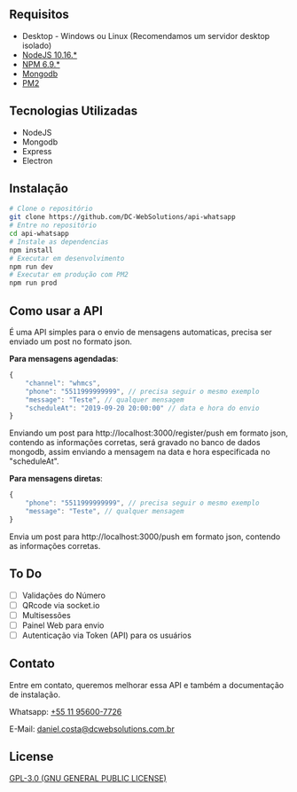 ## Requisitos

* Desktop - Windows ou Linux (Recomendamos um servidor desktop isolado)
* [NodeJS 10.16.*](https://nodejs.org)
* [NPM 6.9.*](https://www.npmjs.com/)
* [Mongodb](https://www.mongodb.com/)
* [PM2](http://pm2.keymetrics.io/)

## Tecnologias Utilizadas

* NodeJS
* Mongodb
* Express
* Electron

## Instalação

```bash
# Clone o repositório
git clone https://github.com/DC-WebSolutions/api-whatsapp
# Entre no repositório
cd api-whatsapp
# Instale as dependencias
npm install
# Executar em desenvolvimento
npm run dev
# Executar em produção com PM2
npm run prod
```

## Como usar a API

É uma API simples para o envio de mensagens automaticas, precisa ser enviado um post no formato json.

**Para mensagens agendadas**:

```js
{
	"channel": "whmcs",
	"phone": "5511999999999", // precisa seguir o mesmo exemplo
	"message": "Teste", // qualquer mensagem
	"scheduleAt": "2019-09-20 20:00:00" // data e hora do envio
}
```

Enviando um post para http://localhost:3000/register/push em formato json, contendo as informações corretas, será gravado no banco de dados mongodb, assim enviando a mensagem na data e hora especificada no "scheduleAt".

**Para mensagens diretas**:

```js
{
	"phone": "5511999999999", // precisa seguir o mesmo exemplo
	"message": "Teste", // qualquer mensagem
}
```

Envia um post para http://localhost:3000/push em formato json, contendo as informações corretas.

## To Do

- [ ] Validações do Número
- [ ] QRcode via socket.io
- [ ] Multisessões
- [ ] Painel Web para envio
- [ ] Autenticação via Token (API) para os usuários

## Contato

Entre em contato, queremos melhorar essa API e também a documentação de instalação.

Whatsapp: [+55 11 95600-7726](https://wa.me/5511956007726)

E-Mail: [daniel.costa@dcwebsolutions.com.br](mailto:daniel.costa@dcwebsolutions.com.br)

## License

[GPL-3.0 (GNU GENERAL PUBLIC LICENSE)](LICENSE.md)
